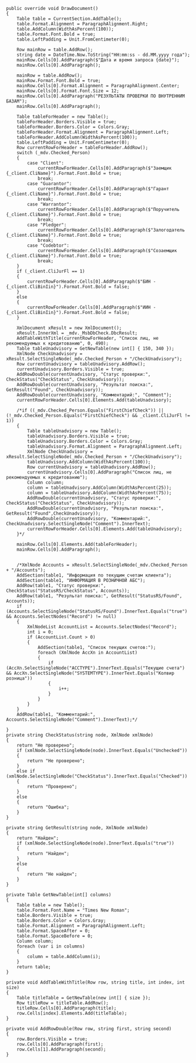     public override void DrawDocument()
    {
        Table table = CurrentSection.AddTable();
        table.Format.Alignment = ParagraphAlignment.Right;
        table.AddColumn(WidthAsPercent(100));
        table.Format.Font.Bold = true;
        table.LeftPadding = Unit.FromCentimeter(0);

        Row mainRow = table.AddRow();
        string date = DateTime.Now.ToString("HH:mm:ss - dd.MM.yyyy года");
        mainRow.Cells[0].AddParagraph($"Дата и время запроса {date}");
        mainRow.Cells[0].AddParagraph();

        mainRow = table.AddRow();
        mainRow.Format.Font.Bold = true;
        mainRow.Cells[0].Format.Alignment = ParagraphAlignment.Center;
        mainRow.Cells[0].Format.Font.Size = 12;
        mainRow.Cells[0].AddParagraph("РЕЗУЛЬТАТЫ ПРОВЕРКИ ПО ВНУТРЕННИМ БАЗАМ");
        mainRow.Cells[0].AddParagraph();

        Table tableForHeader = new Table();
        tableForHeader.Borders.Visible = true;
        tableForHeader.Borders.Color = Colors.Gray;
        tableForHeader.Format.Alignment = ParagraphAlignment.Left;
        tableForHeader.AddColumn(WidthAsPercent(100));
        table.LeftPadding = Unit.FromCentimeter(0);
        Row currentRowForHeader = tableForHeader.AddRow();
        switch (_mdv.Checked_Person)
        {
            case "Client":
                currentRowForHeader.Cells[0].AddParagraph($"Заемщик {_client.CliName}").Format.Font.Bold = true;
                break;
            case "Guarantor":
                currentRowForHeader.Cells[0].AddParagraph($"Гарант {_client.CliName}").Format.Font.Bold = true;
                break;
            case "Warrantor":
                currentRowForHeader.Cells[0].AddParagraph($"Поручитель {_client.CliName}").Format.Font.Bold = true;
                break;
            case "Pledger":
                currentRowForHeader.Cells[0].AddParagraph($"Залогодатель {_client.CliName}").Format.Font.Bold = true;
                break;
            case "Codebtor":
                currentRowForHeader.Cells[0].AddParagraph($"Созаемщик {_client.CliName}").Format.Font.Bold = true;
                break;
        }
        if (_client.CliJurFl == 1)
        {
            currentRowForHeader.Cells[0].AddParagraph($"БИН - {_client.CliBinIin}").Format.Font.Bold = false;
        }
        else
        {
            currentRowForHeader.Cells[0].AddParagraph($"ИИН - {_client.CliBinIin}").Format.Font.Bold = false;
        }

        XmlDocument xResult = new XmlDocument();
        xResult.InnerXml = _mdv._MsbDbCheck.DbcResult;
        AddTableWithTitle(currentRowForHeader, "Список лиц, не рекомендуемых к кредитованию", 0, 490);
        Table tableUnadvisory = GetNewTable(new int[] { 150, 340 });
        XmlNode CheckUnadvisory = xResult.SelectSingleNode(_mdv.Checked_Person + "/CheckUnadvisory");
        Row currentUnadvisory = tableUnadvisory.AddRow();
        currentUnadvisory.Borders.Visible = true;
        AddRowDouble(currentUnadvisory, "Статус проверки:", CheckStatus("CheckStatus", CheckUnadvisory));
        AddRowDouble(currentUnadvisory, "Результат поиска:", GetResult("Found", CheckUnadvisory));
        AddRowDouble(currentUnadvisory, "Комментарий:", "Comment");
        currentRowForHeader.Cells[0].Elements.Add(tableUnadvisory);

        /*if ((_mdv.Checked_Person.Equals("FirstChiefCheck")) || (!_mdv.Checked_Person.Equals("FirstChiefCheck") && _client.CliJurFl != 1))
        {
            Table tableUnadvisory = new Table();
            tableUnadvisory.Borders.Visible = true;
            tableUnadvisory.Borders.Color = Colors.Gray;
            tableUnadvisory.Format.Alignment = ParagraphAlignment.Left;
            XmlNode CheckUnadvisory = xResult.SelectSingleNode(_mdv.Checked_Person + "/CheckUnadvisory");
            tableUnadvisory.AddColumn(WidthAsPercent(100));
            Row currentUnadvisory = tableUnadvisory.AddRow();
            currentUnadvisory.Cells[0].AddParagraph("Список лиц, не рекомендуемых к кредитованию");
            Column column;
            column = tableUnadvisory.AddColumn(WidthAsPercent(25));
            column = tableUnadvisory.AddColumn(WidthAsPercent(75));
            AddRowDouble(currentUnadvisory, "Статус проверки:", CheckStatus("CheckStatus", CheckUnadvisory));
            AddRowDouble(currentUnadvisory, "Результат поиска:", GetResult("Found",CheckUnadvisory));
            AddRowDouble(currentUnadvisory, "Комментарий:", CheckUnadvisory.SelectSingleNode("Comment").InnerText);
            currentRowForHeader.Cells[0].Elements.Add(tableUnadvisory);
        }*/

        mainRow.Cells[0].Elements.Add(tableForHeader);
        mainRow.Cells[0].AddParagraph();


        /*XmlNode Accounts = xResult.SelectSingleNode(_mdv.Checked_Person + "/Accounts");
        AddSection(table1, "Информация по текущим счетам клиента");
        AddSection(table1, "ИНФОРМАЦИЯ В РОЗНИЧНОЙ АБС");
        AddRow(table1, "Статус проверки:", CheckStatus("StatusRS/CheckStatus", Accounts));
        AddRow(table1, "Результат поиска:", GetResult("StatusRS/Found", Accounts));
        if (Accounts.SelectSingleNode("StatusRS/Found").InnerText.Equals("true") && Accounts.SelectNodes("Record") != null)
        {
            XmlNodeList AccountList = Accounts.SelectNodes("Record");
            int i = 0;
            if (AccountList.Count > 0)
            {
                AddSection(table1, "Список текущих счетов:");
                foreach (XmlNode AccXn in AccountList) 
                {
                    if (AccXn.SelectSingleNode("ACCTYPE").InnerText.Equals("Текущие счета") && AccXn.SelectSingleNode("SYSTEMTYPE").InnerText.Equals("Колвир розница")) 
                    {
                        i++;
                    }
                }
            }
        }
        AddRow(table1, "Комментарий:", Accounts.SelectSingleNode("Comment").InnerText);*/

    }
    private string CheckStatus(string node, XmlNode xmlNode)
    {
        return "Не проверено";
        if (xmlNode.SelectSingleNode(node).InnerText.Equals("Unchecked"))
        {
            return "Не проверено";
        }
        else if (xmlNode.SelectSingleNode("CheckStatus").InnerText.Equals("Checked"))
        {
            return "Проверено";
        }
        else
        {
            return "Ошибка";
        }
    }

    private string GetResult(string node, XmlNode xmlNode)
    {
        return "Найден";
        if (xmlNode.SelectSingleNode(node).InnerText.Equals("true"))
        {
            return "Найден";
        }
        else
        {
            return "Не найден";
        }
    }

    private Table GetNewTable(int[] columns) 
    {
        Table table = new Table();
        table.Format.Font.Name = "Times New Roman";
        table.Borders.Visible = true;
        table.Borders.Color = Colors.Gray;
        table.Format.Alignment = ParagraphAlignment.Left;
        table.Format.SpaceAfter = 0;
        table.Format.SpaceBefore = 0;
        Column column;
        foreach (var i in columns) 
        {
            column = table.AddColumn(i);
        }
        return table;
    }

    private void AddTableWithTitle(Row row, string title, int index, int size)
    {
        Table titleTable = GetNewTable(new int[] { size });
        Row titleRow = titleTable.AddRow();
        titleRow.Cells[0].AddParagraph(title);
        row.Cells[index].Elements.Add(titleTable);
    }

    private void AddRowDouble(Row row, string first, string second) 
    {
        row.Borders.Visible = true;
        row.Cells[0].AddParagraph(first);
        row.Cells[1].AddParagraph(second);
    }
